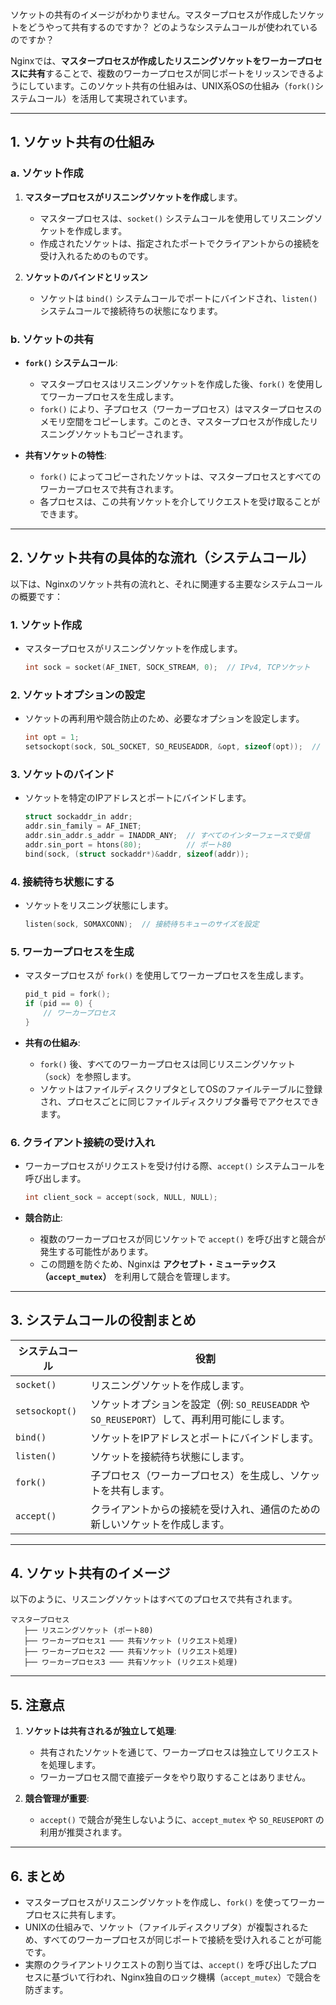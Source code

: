 ソケットの共有のイメージがわかりません。マスタープロセスが作成したソケットをどうやって共有するのですか？
どのようなシステムコールが使われているのですか？

Nginxでは、**マスタープロセスが作成したリスニングソケットをワーカープロセスに共有**することで、複数のワーカープロセスが同じポートをリッスンできるようにしています。このソケット共有の仕組みは、UNIX系OSの仕組み（`fork()`システムコール）を活用して実現されています。

---

## **1. ソケット共有の仕組み**

### **a. ソケット作成**
1. **マスタープロセスがリスニングソケットを作成**します。
   - マスタープロセスは、`socket()` システムコールを使用してリスニングソケットを作成します。
   - 作成されたソケットは、指定されたポートでクライアントからの接続を受け入れるためのものです。

2. **ソケットのバインドとリッスン**
   - ソケットは `bind()` システムコールでポートにバインドされ、`listen()` システムコールで接続待ちの状態になります。

### **b. ソケットの共有**
- **`fork()` システムコール**:
  - マスタープロセスはリスニングソケットを作成した後、`fork()` を使用してワーカープロセスを生成します。
  - `fork()` により、子プロセス（ワーカープロセス）はマスタープロセスのメモリ空間をコピーします。このとき、マスタープロセスが作成したリスニングソケットもコピーされます。

- **共有ソケットの特性**:
  - `fork()` によってコピーされたソケットは、マスタープロセスとすべてのワーカープロセスで共有されます。
  - 各プロセスは、この共有ソケットを介してリクエストを受け取ることができます。

---

## **2. ソケット共有の具体的な流れ（システムコール）**

以下は、Nginxのソケット共有の流れと、それに関連する主要なシステムコールの概要です：

### **1. ソケット作成**
- マスタープロセスがリスニングソケットを作成します。
  ```c
  int sock = socket(AF_INET, SOCK_STREAM, 0);  // IPv4, TCPソケット
  ```

### **2. ソケットオプションの設定**
- ソケットの再利用や競合防止のため、必要なオプションを設定します。
  ```c
  int opt = 1;
  setsockopt(sock, SOL_SOCKET, SO_REUSEADDR, &opt, sizeof(opt));  // ソケットの再利用
  ```

### **3. ソケットのバインド**
- ソケットを特定のIPアドレスとポートにバインドします。
  ```c
  struct sockaddr_in addr;
  addr.sin_family = AF_INET;
  addr.sin_addr.s_addr = INADDR_ANY;  // すべてのインターフェースで受信
  addr.sin_port = htons(80);          // ポート80
  bind(sock, (struct sockaddr*)&addr, sizeof(addr));
  ```

### **4. 接続待ち状態にする**
- ソケットをリスニング状態にします。
  ```c
  listen(sock, SOMAXCONN);  // 接続待ちキューのサイズを設定
  ```

### **5. ワーカープロセスを生成**
- マスタープロセスが `fork()` を使用してワーカープロセスを生成します。
  ```c
  pid_t pid = fork();
  if (pid == 0) {
      // ワーカープロセス
  }
  ```

- **共有の仕組み**:
  - `fork()` 後、すべてのワーカープロセスは同じリスニングソケット（`sock`）を参照します。
  - ソケットはファイルディスクリプタとしてOSのファイルテーブルに登録され、プロセスごとに同じファイルディスクリプタ番号でアクセスできます。

### **6. クライアント接続の受け入れ**
- ワーカープロセスがリクエストを受け付ける際、`accept()` システムコールを呼び出します。
  ```c
  int client_sock = accept(sock, NULL, NULL);
  ```

- **競合防止**:
  - 複数のワーカープロセスが同じソケットで `accept()` を呼び出すと競合が発生する可能性があります。
  - この問題を防ぐため、Nginxは **アクセプト・ミューテックス（`accept_mutex`）** を利用して競合を管理します。

---

## **3. システムコールの役割まとめ**

| **システムコール** | **役割**                                                                                  |
|--------------------|------------------------------------------------------------------------------------------|
| `socket()`         | リスニングソケットを作成します。                                                          |
| `setsockopt()`     | ソケットオプションを設定（例: `SO_REUSEADDR` や `SO_REUSEPORT`）して、再利用可能にします。    |
| `bind()`           | ソケットをIPアドレスとポートにバインドします。                                              |
| `listen()`         | ソケットを接続待ち状態にします。                                                          |
| `fork()`           | 子プロセス（ワーカープロセス）を生成し、ソケットを共有します。                              |
| `accept()`         | クライアントからの接続を受け入れ、通信のための新しいソケットを作成します。                  |

---

## **4. ソケット共有のイメージ**

以下のように、リスニングソケットはすべてのプロセスで共有されます。

```plaintext
マスタープロセス
   ├── リスニングソケット (ポート80)
   ├── ワーカープロセス1 ─── 共有ソケット (リクエスト処理)
   ├── ワーカープロセス2 ─── 共有ソケット (リクエスト処理)
   ├── ワーカープロセス3 ─── 共有ソケット (リクエスト処理)
```

---

## **5. 注意点**

1. **ソケットは共有されるが独立して処理**:
   - 共有されたソケットを通じて、ワーカープロセスは独立してリクエストを処理します。
   - ワーカープロセス間で直接データをやり取りすることはありません。

2. **競合管理が重要**:
   - `accept()` で競合が発生しないように、`accept_mutex` や `SO_REUSEPORT` の利用が推奨されます。

---

## **6. まとめ**

- マスタープロセスがリスニングソケットを作成し、`fork()` を使ってワーカープロセスに共有します。
- UNIXの仕組みで、ソケット（ファイルディスクリプタ）が複製されるため、すべてのワーカープロセスが同じポートで接続を受け入れることが可能です。
- 実際のクライアントリクエストの割り当ては、`accept()` を呼び出したプロセスに基づいて行われ、Nginx独自のロック機構（`accept_mutex`）で競合を防ぎます。